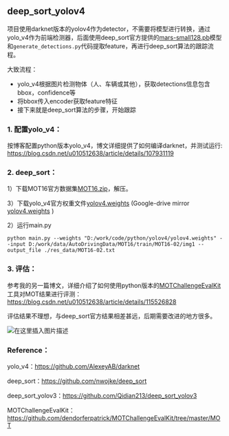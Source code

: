 ## deep_sort_yolov4

项目使用darknet版本的yolov4作为detector，不需要将模型进行转换，通过yolo_v4作为前端检测器，后面使用deep_sort官方提供的[mars-small128.pb](https://drive.google.com/open?id=18fKzfqnqhqW3s9zwsCbnVJ5XF2JFeqMp)模型和`generate_detections.py`代码提取feature，再进行deep_sort算法的跟踪流程。

大致流程：

- yolo_v4根据图片检测物体（人、车辆或其他），获取detections信息包含bbox，confidence等
- 将bbox传入encoder获取feature特征
- 接下来就是deep_sort算法的步骤，开始跟踪

### 1. 配置yolo_v4：

按博客配置python版本yolo_v4，博文详细提供了如何编译darknet，并测试运行: https://blog.csdn.net/u010512638/article/details/107931119



### 2. deep_sort：

1）下载MOT16官方数据集[MOT16.zip](https://motchallenge.net/data/MOT16.zip)，解压。

3）下载yolo_v4官方权重文件[yolov4.weights](https://github.com/AlexeyAB/darknet/releases/download/darknet_yolo_v3_optimal/yolov4.weights) (Google-drive mirror [yolov4.weights](https://drive.google.com/open?id=1cewMfusmPjYWbrnuJRuKhPMwRe_b9PaT) )

2）运行main.py

```
python main.py --weights "D:/work/code/python/yolov4/yolov4.weights" --input D:/work/data/AutoDrivingData/MOT16/train/MOT16-02/img1 --output_file ./res_data/MOT16-02.txt
```



### 3.  评估：

参考我的另一篇博文，详细介绍了如何使用python版本的[MOTChallengeEvalKit](https://github.com/dendorferpatrick/MOTChallengeEvalKit/tree/master/MOT)工具对MOT结果进行评测：https://blog.csdn.net/u010512638/article/details/115526828

评估结果不理想，与deep_sort官方结果相差甚远，后期需要改进的地方很多。

![在这里插入图片描述](https://img-blog.csdnimg.cn/202104082231478.png)



### Reference：

yolo_v4：https://github.com/AlexeyAB/darknet

deep_sort：https://github.com/nwojke/deep_sort

deep_sort_yolov3：https://github.com/Qidian213/deep_sort_yolov3

MOTChallengeEvalKit：https://github.com/dendorferpatrick/MOTChallengeEvalKit/tree/master/MOT